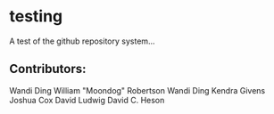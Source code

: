 # testing
A test of the github repository system...

## Contributors:
Wandi Ding
William "Moondog" Robertson
Wandi Ding
Kendra Givens
Joshua Cox
David Ludwig
David C. Heson
